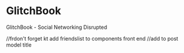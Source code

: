 # GlitchBook
GlitchBook - Social Networking Disrupted

//frdon't forget kt add friendslist to components front end
//add to post model title